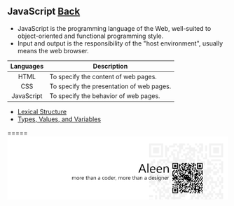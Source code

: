 ## JavaScript [Back](./../Programming%20Menu.md)
- JavaScript is the programming language of the Web, well-suited to object-oriented and functional programming style.
- Input and output is the responsibility of the "host environment", usually means the web browser.

Languages|Description
:----:|-----
HTML|To specify the content of web pages.
CSS|To specify the presentation of web pages.
JavaScript|To specify the behavior of web pages.

* [Lexical Structure](./Lexical/Lexical.md)
* [Types, Values, and Variables](./Type/Type.md)

=====
<a href="http://aleen42.github.io/" target="_blank" ><img src="./../../pic/tail.gif"></a>
